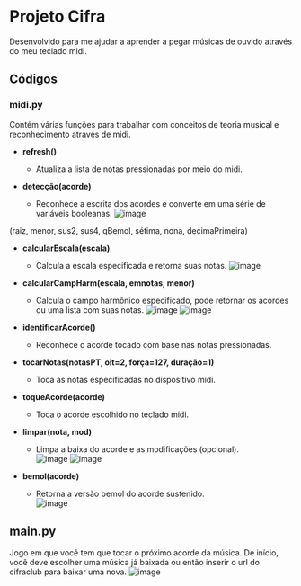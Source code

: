 # Projeto Cifra
Desenvolvido para me ajudar a aprender a pegar músicas de ouvido através do meu teclado midi.

## Códigos
### midi.py
Contém várias funções para trabalhar com conceitos de teoria musical e reconhecimento através de midi.

- **refresh()**
  - Atualiza a lista de notas pressionadas por meio do midi.

- **detecção(acorde)**
  - Reconhece a escrita dos acordes e converte em uma série de variáveis booleanas.
  ![image](https://github.com/Maruquitus/ProjetoCifra/assets/58173530/91712b1c-4566-4fac-94f4-dc5cd7f60c32)

(raiz, menor, sus2, sus4, qBemol, sétima, nona, decimaPrimeira)

- **calcularEscala(escala)**
  - Calcula a escala especificada e retorna suas notas.
    ![image](https://github.com/Maruquitus/ProjetoCifra/assets/58173530/b5391ac6-0402-4007-a98f-1e0ef4ee1950)

- **calcularCampHarm(escala, emnotas, menor)**
  - Calcula o campo harmônico especificado, pode retornar os acordes ou uma lista com suas notas.
  ![image](https://github.com/Maruquitus/ProjetoCifra/assets/58173530/a8ab2ca3-1120-46c1-9a72-b55a81321e0b)
  ![image](https://github.com/Maruquitus/ProjetoCifra/assets/58173530/5d693b73-5dd2-4f79-8021-8d481d313b07)

- **identificarAcorde()**
  - Reconhece o acorde tocado com base nas notas pressionadas.

- **tocarNotas(notasPT, oit=2, força=127, duração=1)**
  - Toca as notas especificadas no dispositivo midi.

- **toqueAcorde(acorde)**
  - Toca o acorde escolhido no teclado midi.

- **limpar(nota, mod)**
  - Limpa a baixa do acorde e as modificações (opcional).                              
  ![image](https://github.com/Maruquitus/ProjetoCifra/assets/58173530/4395a3f4-218c-465e-81fa-6edb83911144)
  ![image](https://github.com/Maruquitus/ProjetoCifra/assets/58173530/78609192-69d1-4355-8e9f-5f6d0fac199b)

- **bemol(acorde)**
  - Retorna a versão bemol do acorde sustenido.                                  
  ![image](https://github.com/Maruquitus/ProjetoCifra/assets/58173530/deb21c64-007e-498e-b1e5-b4acda6ca9a6)

## main.py
Jogo em que você tem que tocar o próximo acorde da música.
De início, você deve escolher uma música já baixada ou então inserir o url do cifraclub para baixar uma nova.
![image](https://github.com/Maruquitus/ProjetoCifra/assets/58173530/e3984e1e-8aa9-412b-9a70-8434aa67def8)

